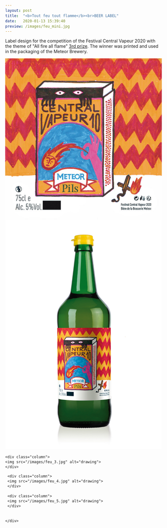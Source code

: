 ```yaml
---
layout: post
title:  "<b>Tout feu tout flamme</b><br>BEER LABEL"
date:   2020-01-13 15:39:40
preview: /images/feu_mini.jpg
---
```




Label design for the competition of the Festival Central Vapeur 2020 with the theme of "All fire all flame" <a href="https://centralvapeur.org/concours-central-vapeur-10/">3rd prize</a>. The winner was printed and used in the packaging of the Meteor Brewery. 





 <div class="row">

   <div class="column">
   <img src="/images/feu_1.jpg" alt="drawing">
   </div>

   <div class="column">
   <img src="/images/feu_2.jpg" alt="drawing">
   </div>


  </div>

  <div class="row">

    <div class="column">
    <img src="/images/feu_3.jpg" alt="drawing">
    </div>


   </div>
   <div class="row">

     <div class="column">
     <img src="/images/feu_4.jpg" alt="drawing">
     </div>

     <div class="column">
     <img src="/images/feu_5.jpg" alt="drawing">
     </div>


    </div>

